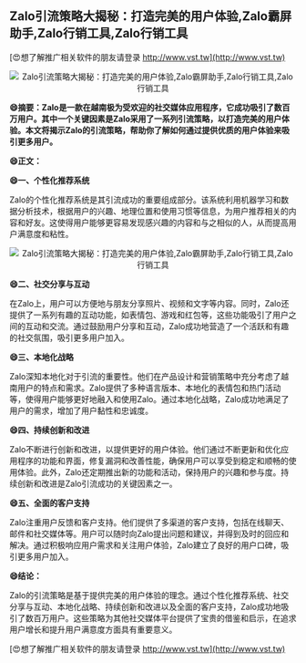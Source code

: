 ## **Zalo引流策略大揭秘：打造完美的用户体验,Zalo霸屏助手,Zalo行销工具,Zalo行销工具**

[😍想了解推广相关软件的朋友请登录 http://www.vst.tw](http://www.vst.tw)

 <center><img src="https://vst.tw/MP4/tuiguang/png/5.png" alt="Zalo引流策略大揭秘：打造完美的用户体验,Zalo霸屏助手,Zalo行销工具,Zalo行销工具"></center>

**😄摘要：Zalo是一款在越南极为受欢迎的社交媒体应用程序，它成功吸引了数百万用户。其中一个关键因素是Zalo采用了一系列引流策略，以打造完美的用户体验。本文将揭示Zalo的引流策略，帮助你了解如何通过提供优质的用户体验来吸引更多用户。**

**😄正文：**

**😄一、个性化推荐系统**

Zalo的个性化推荐系统是其引流成功的重要组成部分。该系统利用机器学习和数据分析技术，根据用户的兴趣、地理位置和使用习惯等信息，为用户推荐相关的内容和好友。这使得用户能够更容易发现感兴趣的内容和与之相似的人，从而提高用户满意度和粘性。

 <center><img src="https://vst.tw/MP4/tuiguang/png/4.png" alt="Zalo引流策略大揭秘：打造完美的用户体验,Zalo霸屏助手,Zalo行销工具,Zalo行销工具"></center>

**😄二、社交分享与互动**

在Zalo上，用户可以方便地与朋友分享照片、视频和文字等内容。同时，Zalo还提供了一系列有趣的互动功能，如表情包、游戏和红包等，这些功能吸引了用户之间的互动和交流。通过鼓励用户分享和互动，Zalo成功地营造了一个活跃和有趣的社交氛围，吸引更多用户加入。

**😄三、本地化战略**

Zalo深知本地化对于引流的重要性。他们在产品设计和营销策略中充分考虑了越南用户的特点和需求。Zalo提供了多种语言版本、本地化的表情包和热门活动等，使得用户能够更好地融入和使用Zalo。通过本地化战略，Zalo成功地满足了用户的需求，增加了用户黏性和忠诚度。

**😄四、持续创新和改进**

Zalo不断进行创新和改进，以提供更好的用户体验。他们通过不断更新和优化应用程序的功能和界面，修复漏洞和改善性能，确保用户可以享受到稳定和顺畅的使用体验。此外，Zalo还定期推出新的功能和活动，保持用户的兴趣和参与度。持续创新和改进是Zalo引流成功的关键因素之一。

**😄五、全面的客户支持**

Zalo注重用户反馈和客户支持。他们提供了多渠道的客户支持，包括在线聊天、邮件和社交媒体等。用户可以随时向Zalo提出问题和建议，并得到及时的回应和解决。通过积极响应用户需求和关注用户体验，Zalo建立了良好的用户口碑，吸引更多用户加入。

**😄结论：**

Zalo的引流策略是基于提供完美的用户体验的理念。通过个性化推荐系统、社交分享与互动、本地化战略、持续创新和改进以及全面的客户支持，Zalo成功地吸引了数百万用户。这些策略为其他社交媒体平台提供了宝贵的借鉴和启示，在追求用户增长和提升用户满意度方面具有重要意义。

[😍想了解推广相关软件的朋友请登录 http://www.vst.tw](http://www.vst.tw)



